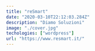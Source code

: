 ```yaml
---
title: "reSmart"
date: "2020-03-10T22:12:03.284Z"
description: "Diamo Soluzioni"
image: "./cover.jpg"
techologies: ["wordpress"]
url: "https://www.resmart.it/"
---
```

